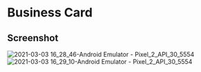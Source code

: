 # Business Card

## Screenshot
![2021-03-03 16_28_46-Android Emulator - Pixel_2_API_30_5554](https://user-images.githubusercontent.com/32338891/109829269-a7808880-7c3d-11eb-8bc8-64e3694bb3f4.png)
![2021-03-03 16_29_10-Android Emulator - Pixel_2_API_30_5554](https://user-images.githubusercontent.com/32338891/109829273-a8191f00-7c3d-11eb-84d7-9f3785977ce2.png)
